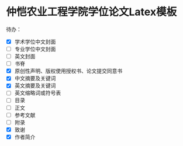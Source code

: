 # 仲恺农业工程学院学位论文Latex模板

待办：

- [x] 学术学位中文封面
- [ ] 专业学位中文封面
- [ ] 英文封面
- [ ] 书脊
- [x] 原创性声明、版权使用授权书、论文提交同意书
- [x] 中文摘要及关键词
- [x] 英文摘要及关键词
- [ ] 英文缩略词或符号表
- [ ] 目录
- [ ] 正文
- [ ] 参考文献
- [ ] 附录
- [x] 致谢
- [x] 作者简介

